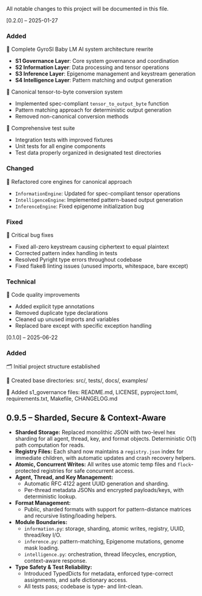 All notable changes to this project will be documented in this file.

[0.2.0] – 2025-01-27
### Added
🧠 Complete GyroSI Baby LM AI system architecture rewrite
- **S1 Governance Layer**: Core system governance and coordination
- **S2 Information Layer**: Data processing and tensor operations
- **S3 Inference Layer**: Epigenome management and keystream generation
- **S4 Intelligence Layer**: Pattern matching and output generation

🔧 Canonical tensor-to-byte conversion system
- Implemented spec-compliant `tensor_to_output_byte` function
- Pattern matching approach for deterministic output generation
- Removed non-canonical conversion methods

🧪 Comprehensive test suite
- Integration tests with improved fixtures
- Unit tests for all engine components
- Test data properly organized in designated test directories

### Changed
🔄 Refactored core engines for canonical approach
- `InformationEngine`: Updated for spec-compliant tensor operations
- `IntelligenceEngine`: Implemented pattern-based output generation
- `InferenceEngine`: Fixed epigenome initialization bug

### Fixed
🐛 Critical bug fixes
- Fixed all-zero keystream causing ciphertext to equal plaintext
- Corrected pattern index handling in tests
- Resolved Pyright type errors throughout codebase
- Fixed flake8 linting issues (unused imports, whitespace, bare except)

### Technical
📝 Code quality improvements
- Added explicit type annotations
- Removed duplicate type declarations
- Cleaned up unused imports and variables
- Replaced bare except with specific exception handling

[0.1.0] – 2025-06-22
### Added
🗂️ Initial project structure established

📁 Created base directories: src/, tests/, docs/, examples/

📄 Added s1_governance files: README.md, LICENSE, pyproject.toml, requirements.txt, Makefile, CHANGELOG.md

## 0.9.5 – Sharded, Secure & Context-Aware

- **Sharded Storage:** Replaced monolithic JSON with two-level hex sharding for all agent, thread, key, and format objects. Deterministic O(1) path computation for reads.
- **Registry Files:** Each shard now maintains a `registry.json` index for immediate children, with automatic updates and crash recovery helpers.
- **Atomic, Concurrent Writes:** All writes use atomic temp files and `flock`-protected registries for safe concurrent access.
- **Agent, Thread, and Key Management:**
  - Automatic RFC 4122 agent UUID generation and sharding.
  - Per-thread metadata JSONs and encrypted payloads/keys, with deterministic lookup.
- **Format Management:**
  - Public, sharded formats with support for pattern-distance matrices and recursive listing/loading helpers.
- **Module Boundaries:**
  - `information.py`: storage, sharding, atomic writes, registry, UUID, thread/key I/O.
  - `inference.py`: pattern-matching, Epigenome mutations, genome mask loading.
  - `intelligence.py`: orchestration, thread lifecycles, encryption, context-aware response.
- **Type Safety & Test Reliability:**
  - Introduced TypedDicts for metadata, enforced type-correct assignments, and safe dictionary access.
  - All tests pass; codebase is type- and lint-clean.

